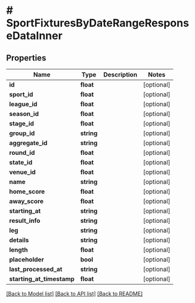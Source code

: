 # # SportFixturesByDateRangeResponseDataInner

## Properties

Name | Type | Description | Notes
------------ | ------------- | ------------- | -------------
**id** | **float** |  | [optional]
**sport_id** | **float** |  | [optional]
**league_id** | **float** |  | [optional]
**season_id** | **float** |  | [optional]
**stage_id** | **float** |  | [optional]
**group_id** | **string** |  | [optional]
**aggregate_id** | **string** |  | [optional]
**round_id** | **float** |  | [optional]
**state_id** | **float** |  | [optional]
**venue_id** | **float** |  | [optional]
**name** | **string** |  | [optional]
**home_score** | **float** |  | [optional]
**away_score** | **float** |  | [optional]
**starting_at** | **string** |  | [optional]
**result_info** | **string** |  | [optional]
**leg** | **string** |  | [optional]
**details** | **string** |  | [optional]
**length** | **float** |  | [optional]
**placeholder** | **bool** |  | [optional]
**last_processed_at** | **string** |  | [optional]
**starting_at_timestamp** | **float** |  | [optional]

[[Back to Model list]](../../README.md#models) [[Back to API list]](../../README.md#endpoints) [[Back to README]](../../README.md)
